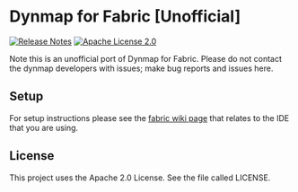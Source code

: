 # Dynmap for Fabric [Unofficial]

[![Release Notes](https://img.shields.io/github/release/LolHens/dynmap-fabric.svg?maxAge=3600)](https://github.com/LolHens/dynmap-fabric/releases/latest)
[![Apache License 2.0](https://img.shields.io/github/license/LolHens/dynmap-fabric.svg?maxAge=3600)](https://www.apache.org/licenses/LICENSE-2.0)

Note this is an unofficial port of Dynmap for Fabric.
Please do not contact the dynmap developers with issues; make bug reports and issues here.

## Setup

For setup instructions please see the [fabric wiki page](https://fabricmc.net/wiki/tutorial:setup) that relates to the IDE that you are using.

## License

This project uses the Apache 2.0 License. See the file called LICENSE.
